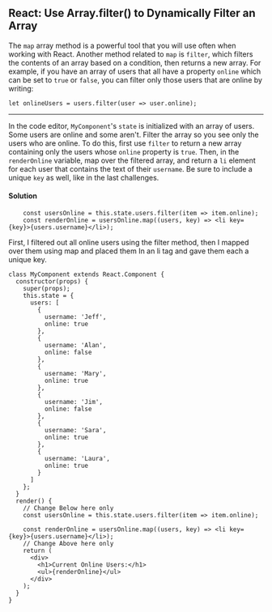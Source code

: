 ## React: Use Array.filter() to Dynamically Filter an Array

The `map` array method is a powerful tool that you will use often when working with React. Another method related to `map` is `filter`, which filters the contents of an array based on a condition, then returns a new array. For example, if you have an array of users that all have a property `online` which can be set to `true` or `false`, you can filter only those users that are online by writing:

```
let onlineUsers = users.filter(user => user.online);
```

------

In the code editor, `MyComponent`'s `state` is initialized with an array of users. Some users are online and some aren't. Filter the array so you see only the users who are online. To do this, first use `filter` to return a new array containing only the users whose `online` property is `true`. Then, in the `renderOnline` variable, map over the filtered array, and return a `li` element for each user that contains the text of their `username`. Be sure to include a unique `key` as well, like in the last challenges.





#### Solution 

`````react
    const usersOnline = this.state.users.filter(item => item.online); 
    const renderOnline = usersOnline.map((users, key) => <li key={key}>{users.username}</li>); 
`````

First, I filtered out all online users using the filter method, then I mapped over them using map and placed them In an li tag and gave them each a unique key.  

`````react
class MyComponent extends React.Component {
  constructor(props) {
    super(props);
    this.state = {
      users: [
        {
          username: 'Jeff',
          online: true
        },
        {
          username: 'Alan',
          online: false
        },
        {
          username: 'Mary',
          online: true
        },
        {
          username: 'Jim',
          online: false
        },
        {
          username: 'Sara',
          online: true
        },
        {
          username: 'Laura',
          online: true
        }
      ]
    };
  }
  render() {
    // Change Below here only 
    const usersOnline = this.state.users.filter(item => item.online); 

    const renderOnline = usersOnline.map((users, key) => <li key={key}>{users.username}</li>); 
    // Change Above here only
    return (
      <div>
        <h1>Current Online Users:</h1>
        <ul>{renderOnline}</ul>
      </div>
    );
  }
}
`````